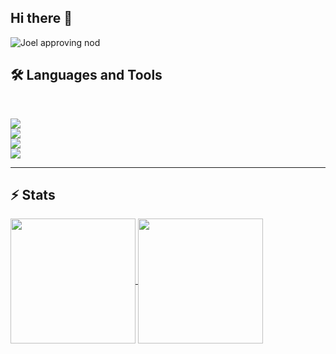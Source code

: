 ## Hi there 👋

<!--
<div align="center"> 
  <p>numberOfVisitorsSince18-04-2025</p>
  <img src="https://profile-counter.glitch.me/joellehtonen/count.svg" alt="Visitor Count" />
</div>
-->


<img src="https://github.com/joellehtonen/joellehtonen/blob/main/giphy.gif" alt="Joel approving nod">

## 🛠️ Languages and Tools
<br>
<p align="left">
  <img src="https://skillicons.dev/icons?i=c,cplusplus" />
  <br>
  <img src="https://skillicons.dev/icons?i=html,css,javascript,docker,react,bootstrap,nginx,mariadb,wordpress,nodemon,postman" />
  <br>
  <img src="https://skillicons.dev/icons?i=vscode,github,bash,linux,nano" />
  <br>
  <img src="https://skillicons.dev/icons?i= photoshop,premierepro,slack,unity" />
</p>

<hr>


## ⚡️ Stats
<a href="https://github.com/joellehtonen/github-readme-stats">
  <img height=200 align="center" src="https://github-readme-stats.vercel.app/api?username=joellehtonen&show_icons=true" />
</a>
<a href="https://github.com/joellehtonen/convoychat">
  <img height=200 align="center" src="https://github-readme-stats.vercel.app/api/top-langs?username=joellehtonen&layout=compact&langs_count=8&card_width=320" />
</a>

<!--
![Snake animation](https://github.com/joellehtonen/joellehtonen/blob/output/github-contribution-grid-snake.svg)
-->

